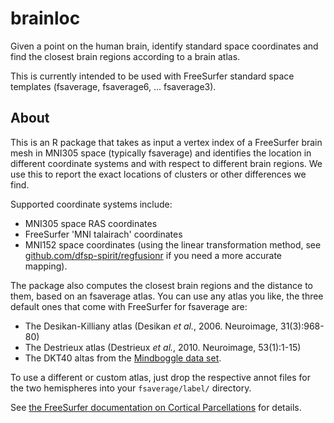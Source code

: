 # brainloc
Given a point on the human brain, identify standard space coordinates and find the closest brain regions according to a brain atlas.

This is currently intended to be used with FreeSurfer standard space templates (fsaverage, fsaverage6, ... fsaverage3).

## About

This is an R package that takes as input a vertex index of a FreeSurfer brain mesh in MNI305 space (typically fsaverage) and identifies the location in different coordinate systems and with respect to different brain regions. We use this to report the exact locations of clusters or other differences we find.

Supported coordinate systems include:

* MNI305 space RAS coordinates
* FreeSurfer 'MNI talairach' coordinates
* MNI152 space coordinates (using the linear transformation method, see [github.com/dfsp-spirit/regfusionr](https://github.com/dfsp-spirit/regfusionr) if you need a more accurate mapping).

The package also computes the closest brain regions and the distance to them, based on an fsaverage atlas. You can use any atlas you like, the three default ones that come with FreeSurfer for fsaverage are:

* The Desikan-Killiany atlas (Desikan *et al.*, 2006. Neuroimage, 31(3):968-80)
* The Destrieux atlas (Destrieux *et al.*, 2010. Neuroimage, 53(1):1-15)
* The DKT40 altas from the [Mindboggle data set](https://mindboggle.info/data.html).

To use a different or custom atlas, just drop the respective annot files for the two hemispheres into your `fsaverage/label/` directory.

See [the FreeSurfer documentation on Cortical Parcellations](https://surfer.nmr.mgh.harvard.edu/fswiki/CorticalParcellation) for details.



